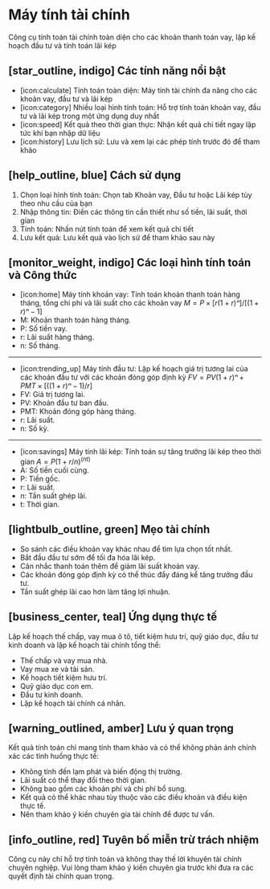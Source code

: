 # Máy tính tài chính
Công cụ tính toán tài chính toàn diện cho các khoản thanh toán vay, lập kế hoạch đầu tư và tính toán lãi kép

## [star_outline, indigo] Các tính năng nổi bật
- [icon:calculate] Tính toán toàn diện: Máy tính tài chính đa năng cho các khoản vay, đầu tư và lãi kép
- [icon:category] Nhiều loại hình tính toán: Hỗ trợ tính toán khoản vay, đầu tư và lãi kép trong một ứng dụng duy nhất
- [icon:speed] Kết quả theo thời gian thực: Nhận kết quả chi tiết ngay lập tức khi bạn nhập dữ liệu
- [icon:history] Lưu lịch sử: Lưu và xem lại các phép tính trước đó để tham khảo

## [help_outline, blue] Cách sử dụng
1.  Chọn loại hình tính toán: Chọn tab Khoản vay, Đầu tư hoặc Lãi kép tùy theo nhu cầu của bạn
2.  Nhập thông tin: Điền các thông tin cần thiết như số tiền, lãi suất, thời gian
3.  Tính toán: Nhấn nút tính toán để xem kết quả chi tiết
4.  Lưu kết quả: Lưu kết quả vào lịch sử để tham khảo sau này

## [monitor_weight, indigo] Các loại hình tính toán và Công thức
- [icon:home] Máy tính khoản vay: Tính toán khoản thanh toán hàng tháng, tổng chi phí và lãi suất cho các khoản vay
$M = P × [r(1+r)ⁿ] / [(1+r)ⁿ-1]$
- M: Khoản thanh toán hàng tháng.
- P: Số tiền vay.
- r: Lãi suất hàng tháng.
- n: Số tháng.
---
- [icon:trending_up] Máy tính đầu tư: Lập kế hoạch giá trị tương lai của các khoản đầu tư với các khoản đóng góp định kỳ
$FV = PV(1+r)ⁿ + PMT × [((1+r)ⁿ-1)/r]$
- FV: Giá trị tương lai.
- PV: Khoản đầu tư ban đầu.
- PMT: Khoản đóng góp hàng tháng.
- r: Lãi suất.
- n: Số kỳ.
---
- [icon:savings] Máy tính lãi kép: Tính toán sự tăng trưởng lãi kép theo thời gian
$A = P(1 + r/n)^(nt)$
- A: Số tiền cuối cùng.
- P: Tiền gốc.
- r: Lãi suất.
- n: Tần suất ghép lãi.
- t: Thời gian.

## [lightbulb_outline, green] Mẹo tài chính
- So sánh các điều khoản vay khác nhau để tìm lựa chọn tốt nhất.
- Bắt đầu đầu tư sớm để tối đa hóa lãi kép.
- Cân nhắc thanh toán thêm để giảm lãi suất khoản vay.
- Các khoản đóng góp định kỳ có thể thúc đẩy đáng kể tăng trưởng đầu tư.
- Tần suất ghép lãi cao hơn làm tăng lợi nhuận.

## [business_center, teal] Ứng dụng thực tế
Lập kế hoạch thế chấp, vay mua ô tô, tiết kiệm hưu trí, quỹ giáo dục, đầu tư kinh doanh và lập kế hoạch tài chính tổng thể:
- Thế chấp và vay mua nhà.
- Vay mua xe và tài sản.
- Kế hoạch tiết kiệm hưu trí.
- Quỹ giáo dục con em.
- Đầu tư kinh doanh.
- Lập kế hoạch tài chính cá nhân.

## [warning_outlined, amber] Lưu ý quan trọng
Kết quả tính toán chỉ mang tính tham khảo và có thể không phản ánh chính xác các tình huống thực tế:
- Không tính đến lạm phát và biến động thị trường.
- Lãi suất có thể thay đổi theo thời gian.
- Không bao gồm các khoản phí và chi phí bổ sung.
- Kết quả có thể khác nhau tùy thuộc vào các điều khoản và điều kiện thực tế.
- Nên tham khảo ý kiến chuyên gia tài chính để được tư vấn.

## [info_outline, red] Tuyên bố miễn trừ trách nhiệm
Công cụ này chỉ hỗ trợ tính toán và không thay thế lời khuyên tài chính chuyên nghiệp. Vui lòng tham khảo ý kiến chuyên gia trước khi đưa ra các quyết định tài chính quan trọng.